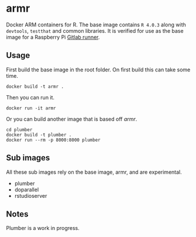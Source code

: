 # armr
Docker ARM containers for R. The base image contains `R 4.0.3` along with `devtools`, `testthat` and common libraries. It is verified for use as the base image for a Raspberry Pi [Gitlab runner](https://github.com/Daveyr/gitlab-runner).

## Usage
First build the base image in the root folder. On first build this can take some time.
```
docker build -t armr .
```

Then you can run it.
```
docker run -it armr
```

Or you can build another image that is based off _armr_.

```
cd plumber
docker build -t plumber .
docker run --rm -p 8000:8000 plumber
```

## Sub images
All these sub images rely on the base image, armr, and are experimental.

* plumber
* doparallel
* rstudioserver

## Notes
Plumber is a work in progress.
